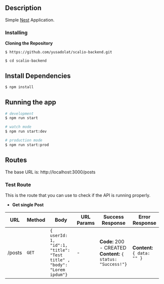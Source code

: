 
## Description

Simple [Nest](https://github.com/nestjs/nest) Application.

### Installing

**Cloning the Repository**

```
$ https://github.com/yusadolat/scalio-backend.git

$ cd scalio-backend
```


## Install Dependencies

```bash
$ npm install
```

## Running the app

```bash
# development
$ npm run start

# watch mode
$ npm run start:dev

# production mode
$ npm run start:prod
```

## Routes

The base URL is: http://localhost:3000/posts

### Test Route

This is the route that you can use to check if the API is running properly.



- **Get single Post**

| URL | Method | Body | URL Params | Success Response | Error Response
|--|--|--|--|--|--|
| /posts | `GET`  | `{ userId:  1, "id":1, "title": "Test title" , "body": "Lorem ipdum"}` | - |**Code:** 200 - CREATED<br />**Content:** `{ status: "Success!"}`  |   **Content:** `{ data:  "" }`
<br />



